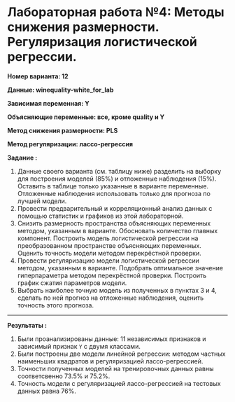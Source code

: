 # Лабораторная работа №4: Методы снижения размерности. Регуляризация логистической регрессии.

**Номер варианта: 12**

**Данные: winequality-white_for_lab**

**Зависимая переменная: Y**

**Объясняющие переменные: все, кроме quality и Y**

**Метод снижения размерности: PLS**

**Метод регуляризации: лассо-регрессия**

**Задание :**
1. Данные своего варианта (см. таблицу ниже) разделить на выборку для построения
моделей (85%) и отложенные наблюдения (15%). Оставить в таблице только указанные в
варианте переменные. Отложенные наблюдения использовать только для прогноза по
лучшей модели.
2. Провести предварительный и корреляционный анализ данных с помощью статистик и
графиков из этой лабораторной.
3. Снизить размерность пространства объясняющих переменных методом, указанным в
варианте. Обосновать количество главных компонент. Построить модель логистической
регрессии на преобразованном пространстве объясняющих переменных. Оценить
точность модели методом перекрёстной проверки.
4. Провести регуляризацию модели логистической регрессии методом, указанным в
варианте. Подобрать оптимальное значение гиперпараметра методом перекрёстной
проверки. Построить график сжатия параметров модели.
5. Выбрать наиболее точную модель из полученных в пунктах 3 и 4, сделать по ней прогноз на отложенные наблюдения, оценить точность этого прогноза.

---

**Результаты :**
1. Были проанализированы данные: 11 независимых признаков и зависимый признак `Y` с двумя классами.
1. Были построены две модели линейной регрессии: методом частных наименьших квадратов и регуляризацией лассо-регрессией.
2. Точности полученных моделей на тренировочных данных равны соответсвенно 73.5% и 75.2%.
3. Точность модели с регуляризацией лассо-регрессией на тестовых данных равна 76%.

